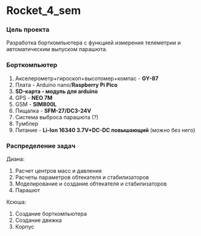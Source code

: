 # Rocket_4_sem

### Цель проекта

Разработка борткомпьютера с функцией измерения телеметрии и автоматическим выпуском парашюта.


### Борткомпьютер


1. Акселерометр+гироскоп+высотомер+компас - **GY-87**
3. Плата - Arduino nano/**Raspberry Pi Pico**
5. **SD-карта - модуль для arduino**
6. GPS - **NEO 7M**
7. GSM - **SIM800L**
8. Пищалка - **SFM-27/DC3-24V**
9. Система выброса парашюта (?)
10. Тумблер
11. Питание - **Li-Ion 16340 3.7V+DC-DC повышающий** (можно без него)


### Распределение задач 

Диана:
1. Расчет центров масс и давления
2. Расчеты параметров обтекателя и стабилизаторов
3. Моделирование и создание обтекателя и стабилизаторов
4. Парашют 

Ксюша:
1. Создание борткомпьютера
2. Создание движка
3. Корпус 
